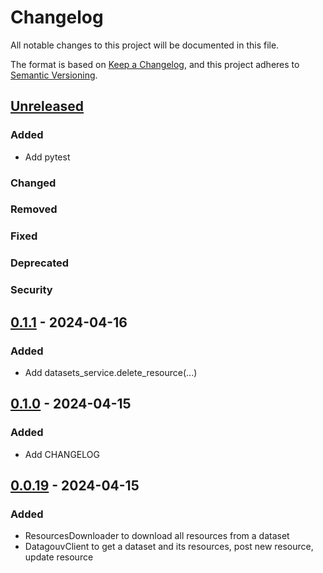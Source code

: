 # Changelog

All notable changes to this project will be documented in this file.

The format is based on [Keep a Changelog](https://keepachangelog.com/en/1.1.0/),
and this project adheres to [Semantic Versioning](https://semver.org/spec/v2.0.0.html).

## [Unreleased]

### Added
* Add pytest

### Changed
### Removed
### Fixed
### Deprecated
### Security

## [0.1.1] - 2024-04-16
### Added
- Add datasets_service.delete_resource(...)

## [0.1.0] - 2024-04-15
### Added
- Add CHANGELOG

## [0.0.19] - 2024-04-15
### Added
- ResourcesDownloader to download all resources from a dataset
- DatagouvClient to get a dataset and its resources, post new resource, update resource 


[unreleased]: https://github.com/MaximePawlakFr/datagouv-python/compare/v0.1.1...HEAD
[0.1.1]: https://github.com/MaximePawlakFr/datagouv-python/compare/v0.1.0...v0.1.1
[0.1.0]: https://github.com/MaximePawlakFr/datagouv-python/compare/v0.0.19...v0.1.0
[0.0.19]: https://github.com/MaximePawlakFr/datagouv-python/releases/tag/v0.0.19